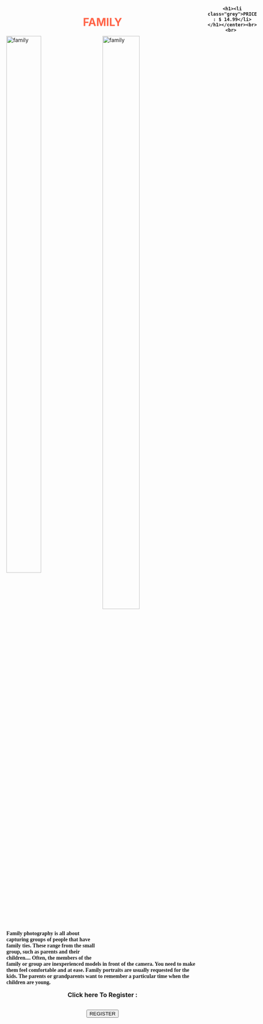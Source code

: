<html>
<title>Family</title>

<style>
body {
  background-image: url('family4.jpg');
  background-repeat: no-repeat;
  background-attachment: fixed;
  background-size: cover;
}
</style>
<div class="split right">
<div style = "float:left;width:100%">
  <center><h1 style="color:Tomato;">FAMILY</h1></center>
  
<div class="split left">
<div style = "float:left;width:50%">
 <img src="family.jpg" alt="family" style="width:60%">
</div>
</div>

<div class="split right">
<div style = "float:right;width:50%">
  <img src="https://encrypted-tbn0.gstatic.com/images?q=tbn:ANd9GcRFklkHkcFZvlvWIjI8lHuRE_JmbeBm3aCI3A&usqp=CAU" alt="family" style="width:62%">
</div>
</div>

<br><br><br><p style="font-family:verdana"><b>Family photography is all about capturing groups of people that have family 
ties. These range from the small group, such as parents and their children.... Often, the members of the family or group are inexperienced models in front of the camera. You need to make them feel comfortable and at ease.
Family portraits are usually requested for the kids. The parents or grandparents want to remember a particular time when the children are young. </p>

</div>
</div>
 <div class="columns">
 <center><ul class="price">
   
    <h1><li class="grey">PRICE : $ 14.99</li></h1></center><br><br> 
  </ul>
</div>
<center><h3><label for="fname">Click here To Register : </label></h3>
<h2><a href="C:\Users\PREETHI\Desktop\WPLAB\registration.html" style="color:black"><input type="button" value="REGISTER"/></a></h2></center></center>

